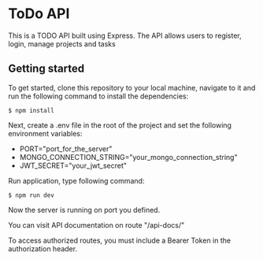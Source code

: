 # ToDo API
This is a TODO API built using Express. The API allows users to register, login, manage projects and tasks

## Getting started
To get started, clone this repository to your local machine, navigate to it and run the following command to install the dependencies:

```
$ npm install
```

Next, create a .env file in the root of the project and set the following environment variables:
* PORT="port_for_the_server" 
* MONGO_CONNECTION_STRING="your_mongo_connection_string"
* JWT_SECRET="your_jwt_secret"

Run application, type following command: 

```
$ npm run dev
```

Now the server is running on port you defined.

You can visit API documentation on route "/api-docs/"

To access authorized routes, you must include a Bearer Token in the authorization header.